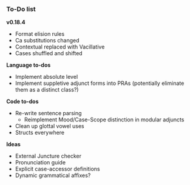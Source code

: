 ### To-Do list

**v0.18.4**

- Format elision rules
- Ca substitutions changed
- Contextual replaced with Vacillative
- Cases shuffled and shifted

**Language to-dos**

- Implement absolute level
- Implement suppletive adjunct forms into PRAs (potentially eliminate them as a distinct class?)
 
**Code to-dos**

 - Re-write sentence parsing
    - Reimplement Mood/Case-Scope distinction in modular adjuncts
 - Clean up glottal vowel uses
 - Structs everywhere

**Ideas**

- External Juncture checker
- Pronunciation guide
- Explicit case-accessor definitions
- Dynamic grammatical affixes?